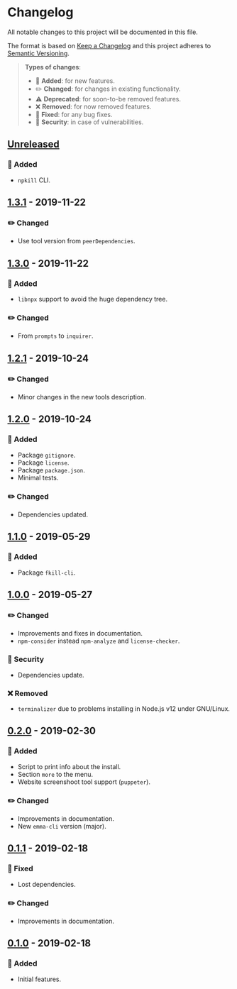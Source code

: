 # Changelog

All notable changes to this project will be documented in this file.

The format is based on [Keep a Changelog](http://keepachangelog.com/en/1.0.0/)
and this project adheres to [Semantic Versioning](http://semver.org/spec/v2.0.0.html).

> **Types of changes**:
>
> - 🎉 **Added**: for new features.
> - ✏️ **Changed**: for changes in existing functionality.
> - ⚠️ **Deprecated**: for soon-to-be removed features.
> - ❌ **Removed**: for now removed features.
> - 🐛 **Fixed**: for any bug fixes.
> - 👾 **Security**: in case of vulnerabilities.

## [Unreleased]

### 🎉 Added

- `npkill` CLI.

## [1.3.1] - 2019-11-22

### ✏️ Changed

- Use tool version from `peerDependencies`.

## [1.3.0] - 2019-11-22

### 🎉 Added

- `libnpx` support to avoid the huge dependency tree.

### ✏️ Changed

- From `prompts` to `inquirer`.

## [1.2.1] - 2019-10-24

### ✏️ Changed

- Minor changes in the new tools description.

## [1.2.0] - 2019-10-24

### 🎉 Added

- Package `gitignore`.
- Package `license`.
- Package `package.json`.
- Minimal tests.

### ✏️ Changed

- Dependencies updated.

## [1.1.0] - 2019-05-29

### 🎉 Added

- Package `fkill-cli`.

## [1.0.0] - 2019-05-27

### ✏️ Changed

- Improvements and fixes in documentation.
- `npm-consider` instead `npm-analyze` and `license-checker`.

### 👾 Security

- Dependencies update.

### ❌ Removed

- `terminalizer` due to problems installing in Node.js v12 under GNU/Linux.

## [0.2.0] - 2019-02-30

### 🎉 Added

- Script to print info about the install.
- Section `more` to the menu.
- Website screenshoot tool support (`puppeter`).

### ✏️ Changed

- Improvements in documentation.
- New `emma-cli` version (major).

## [0.1.1] - 2019-02-18

### 🐛 Fixed

- Lost dependencies.

### ✏️ Changed

- Improvements in documentation.

## [0.1.0] - 2019-02-18

### 🎉 Added

- Initial features.

[unreleased]: https://github.com/jesusprubio/pwr/compare/1.3.1...HEAD
[1.3.1]: https://github.com/jesusprubio/pwr/compare/1.3.0...1.3.1
[1.3.0]: https://github.com/jesusprubio/pwr/compare/1.2.1...1.3.0
[1.2.1]: https://github.com/jesusprubio/pwr/compare/1.2.0...1.2.1
[1.2.0]: https://github.com/jesusprubio/pwr/compare/1.1.0...1.2.0
[1.1.0]: https://github.com/jesusprubio/pwr/compare/1.0.0...1.1.0
[1.0.0]: https://github.com/jesusprubio/pwr/compare/0.2.0...1.0.0
[0.2.0]: https://github.com/jesusprubio/pwr/compare/0.1.1...0.2.0
[0.1.1]: https://github.com/jesusprubio/pwr/compare/0.1.0...0.1.1
[0.1.0]: https://github.com/jesusprubio/pwr/compare/b6e5a5ec3e6657dac925aeec3cbad9ae91512e4c...0.1.0

